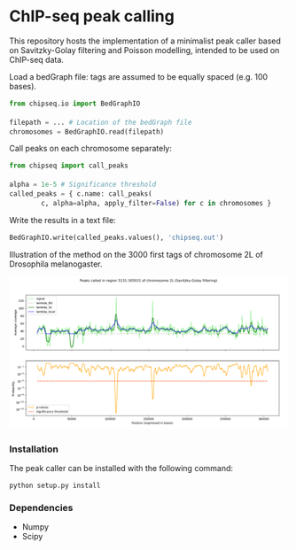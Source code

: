 # ChIP-seq peak calling

This repository hosts the implementation of a minimalist
peak caller based on Savitzky-Golay filtering and
Poisson modelling, intended to be used on ChIP-seq data.

Load a bedGraph file: tags are assumed to be equally
spaced (e.g. 100 bases).

```python
from chipseq.io import BedGraphIO

filepath = ... # Location of the bedGraph file
chromosomes = BedGraphIO.read(filepath)
```

Call peaks on each chromosome separately:

```python
from chipseq import call_peaks

alpha = 1e-5 # Significance threshold
called_peaks = { c.name: call_peaks(
        c, alpha=alpha, apply_filter=False) for c in chromosomes }
```

Write the results in a text file:

```python
BedGraphIO.write(called_peaks.values(), 'chipseq.out')
```

Illustration of the method on the 3000 first tags
of chromosome 2L of Drosophila melanogaster.

![alt text](data/imgs/chr2L_filtered.png)

### Installation

The peak caller can be installed with the following command:

```
python setup.py install
```

### Dependencies

* Numpy
* Scipy
